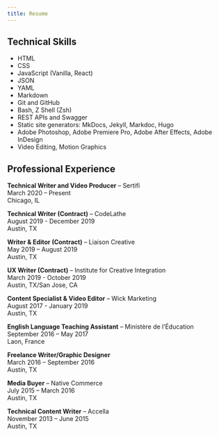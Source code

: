 ```yaml
---
title: Resume
---
```



## Technical Skills
* HTML
* CSS
* JavaScript (Vanilla, React)
* JSON
* YAML
* Markdown
* Git and GitHub
* Bash, Z Shell (Zsh)
* REST APIs and Swagger
* Static site generators: MkDocs, Jekyll, Markdoc, Hugo
* Adobe Photoshop, Adobe Premiere Pro, Adobe After Effects, Adobe InDesign
* Video Editing, Motion Graphics

## Professional Experience

**Technical Writer and Video Producer** – Sertifi <br>
March 2020 – Present <br> 
Chicago, IL

**Technical Writer (Contract)** – CodeLathe <br>
August 2019 - December 2019<br> 
Austin, TX

**Writer & Editor (Contract)** – Liaison Creative<br>
May 2019 – August 2019 <br>
Austin, TX

**UX Writer (Contract)** – Institute for Creative Integration<br>
March 2019 - October 2019 <br>
Austin, TX/San Jose, CA

**Content Specialist & Video Editor** – Wick Marketing<br>
August 2017 - January 2019 <br>
Austin, TX

**English Language Teaching Assistant** – Ministère de l’Éducation<br>
September 2016 – May 2017 <br>
Laon, France

**Freelance Writer/Graphic Designer** <br>
March 2016 – September 2016 <br>
Austin, TX

**Media Buyer** – Native Commerce<br>
July 2015 – March 2016 <br>
Austin, TX

**Technical Content Writer** – Accella<br>
November 2013 – June 2015 <br>
Austin, TX
